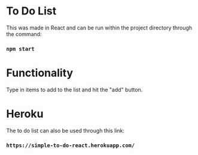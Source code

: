 # To Do List  
This was made in React and can be run within the project directory through the command:  
### `npm start`

# Functionality  
Type in items to add to the list and hit the "add" button.

# Heroku  
The to do list can also be used through this link:

### `https://simple-to-do-react.herokuapp.com/`
